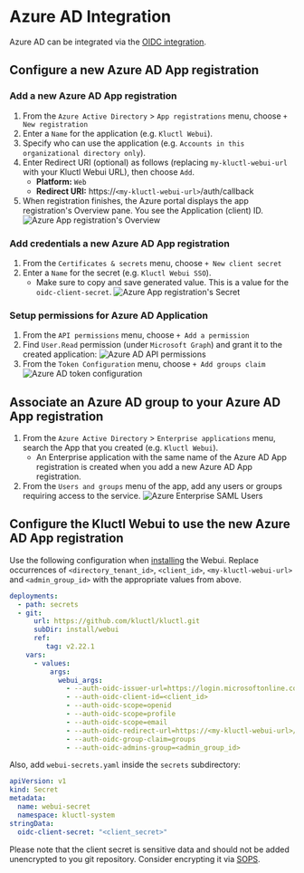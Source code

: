 <!-- This comment is uncommented when auto-synced to www-kluctl.io

---
title: Azure AD Integration
linkTitle: Azure AD Integration
description: Azure AD Integration
weight: 20
---
-->

# Azure AD Integration

Azure AD can be integrated via the [OIDC integration](./installation.md#oidc-integration).

## Configure a new Azure AD App registration
### Add a new Azure AD App registration

1. From the `Azure Active Directory` > `App registrations` menu, choose `+ New registration`
2. Enter a `Name` for the application (e.g. `Kluctl Webui`).
3. Specify who can use the application (e.g. `Accounts in this organizational directory only`).
4. Enter Redirect URI (optional) as follows (replacing `my-kluctl-webui-url` with your Kluctl Webui URL), then choose `Add`.
    - **Platform:** `Web`
    - **Redirect URI:** https://`<my-kluctl-webui-url>`/auth/callback
5. When registration finishes, the Azure portal displays the app registration's Overview pane. You see the Application (client) ID.
   ![Azure App registration's Overview](https://kluctl.io/images/webui/azure-app-registration-overview.png "Azure App registration's Overview")

### Add credentials a new Azure AD App registration

1. From the `Certificates & secrets` menu, choose `+ New client secret`
2. Enter a `Name` for the secret (e.g. `Kluctl Webui SSO`).
    - Make sure to copy and save generated value. This is a value for the `oidc-client-secret`.
      ![Azure App registration's Secret](https://kluctl.io/images/webui/azure-app-registration-secret.png "Azure App registration's Secret")

### Setup permissions for Azure AD Application

1. From the `API permissions` menu, choose `+ Add a permission`
2. Find `User.Read` permission (under `Microsoft Graph`) and grant it to the created application:
   ![Azure AD API permissions](https://kluctl.io/images/webui/azure-api-permissions.png "Azure AD API permissions")
3. From the `Token Configuration` menu, choose `+ Add groups claim`
   ![Azure AD token configuration](https://kluctl.io/images/webui/azure-token-configuration.png "Azure AD token configuration")

## Associate an Azure AD group to your Azure AD App registration

1. From the `Azure Active Directory` > `Enterprise applications` menu, search the App that you created (e.g. `Kluctl Webui`).
    - An Enterprise application with the same name of the Azure AD App registration is created when you add a new Azure AD App registration.
2. From the `Users and groups` menu of the app, add any users or groups requiring access to the service.
   ![Azure Enterprise SAML Users](https://kluctl.io/images/webui/azure-enterprise-users.png "Azure Enterprise SAML Users")

## Configure the Kluctl Webui to use the new Azure AD App registration

Use the following configuration when [installing](./installation.md) the Webui. Replace occurrences of 
`<directory_tenant_id>`, `<client_id>`, `<my-kluctl-webui-url>` and `<admin_group_id>` with the appropriate values from
above.

```yaml
deployments:
  - path: secrets 
  - git:
      url: https://github.com/kluctl/kluctl.git
      subDir: install/webui
      ref:
         tag: v2.22.1
    vars:
      - values:
          args:
            webui_args:
              - --auth-oidc-issuer-url=https://login.microsoftonline.com/<directory_tenant_id>/v2.0
              - --auth-oidc-client-id=<client_id>
              - --auth-oidc-scope=openid
              - --auth-oidc-scope=profile
              - --auth-oidc-scope=email
              - --auth-oidc-redirect-url=https://<my-kluctl-webui-url>/auth/callback
              - --auth-oidc-group-claim=groups
              - --auth-oidc-admins-group=<admin_group_id>
```

Also, add `webui-secrets.yaml` inside the `secrets` subdirectory:

```yaml
apiVersion: v1
kind: Secret
metadata:
  name: webui-secret
  namespace: kluctl-system
stringData:
  oidc-client-secret: "<client_secret>"
```

Please note that the client secret is sensitive data and should not be added unencrypted to you git repository.
Consider encrypting it via [SOPS](../kluctl/deployments/sops.md).

